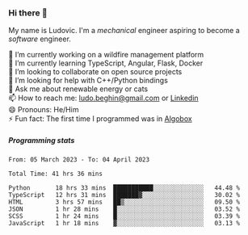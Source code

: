 ### Hi there 👋

My name is Ludovic. I'm a *mechanical* engineer aspiring to become a *software* engineer.

 🔭 I’m currently working on a wildfire management platform<br/>
 🌱 I’m currently learning TypeScript, Angular, Flask, Docker<br/>
 👯 I’m looking to collaborate on open source projects<br/>
 🤔 I’m looking for help with C++/Python bindings<br/>
 💬 Ask me about renewable energy or cats<br/>
 📫 How to reach me: ludo.beghin@gmail.com or [Linkedin](https://www.linkedin.com/in/ludovic-beghin/)<br/>
 😄 Pronouns: He/Him<br/>
 ⚡ Fun fact: The first time I programmed was in [Algobox](https://fr.wikipedia.org/wiki/Algobox)<br/>

##### Programming stats
<!--START_SECTION:waka-->

```text
From: 05 March 2023 - To: 04 April 2023

Total Time: 41 hrs 36 mins

Python       18 hrs 33 mins  ███████████░░░░░░░░░░░░░░   44.48 %
TypeScript   12 hrs 31 mins  ███████▓░░░░░░░░░░░░░░░░░   30.02 %
HTML         3 hrs 57 mins   ██▒░░░░░░░░░░░░░░░░░░░░░░   09.50 %
JSON         1 hr 28 mins    █░░░░░░░░░░░░░░░░░░░░░░░░   03.52 %
SCSS         1 hr 24 mins    █░░░░░░░░░░░░░░░░░░░░░░░░   03.39 %
JavaScript   1 hr 18 mins    ▓░░░░░░░░░░░░░░░░░░░░░░░░   03.13 %
```

<!--END_SECTION:waka-->
